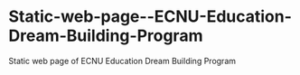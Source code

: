 # Static-web-page--ECNU-Education-Dream-Building-Program
Static web page of ECNU Education Dream Building Program
